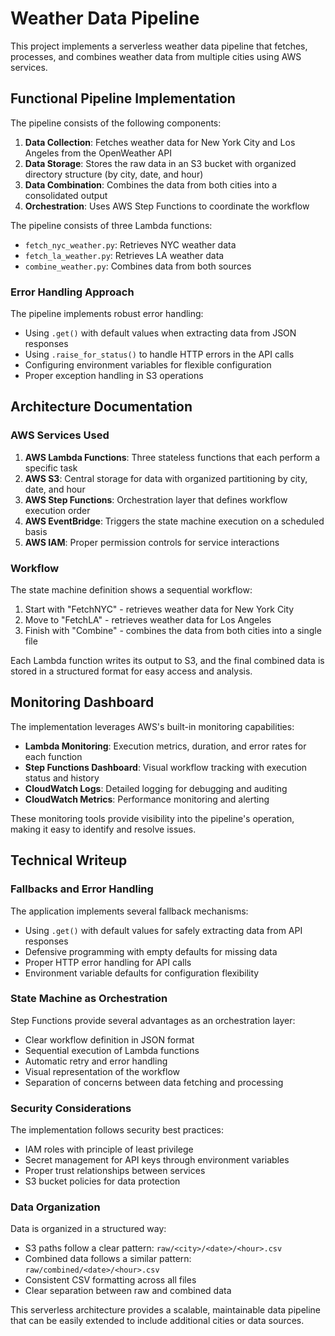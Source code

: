 # Weather Data Pipeline

This project implements a serverless weather data pipeline that fetches, processes, and combines weather data from multiple cities using AWS services.

## Functional Pipeline Implementation

The pipeline consists of the following components:

1. **Data Collection**: Fetches weather data for New York City and Los Angeles from the OpenWeather API
2. **Data Storage**: Stores the raw data in an S3 bucket with organized directory structure (by city, date, and hour)
3. **Data Combination**: Combines the data from both cities into a consolidated output
4. **Orchestration**: Uses AWS Step Functions to coordinate the workflow

The pipeline consists of three Lambda functions:
- `fetch_nyc_weather.py`: Retrieves NYC weather data
- `fetch_la_weather.py`: Retrieves LA weather data 
- `combine_weather.py`: Combines data from both sources

### Error Handling Approach

The pipeline implements robust error handling:
- Using `.get()` with default values when extracting data from JSON responses
- Using `.raise_for_status()` to handle HTTP errors in the API calls
- Configuring environment variables for flexible configuration
- Proper exception handling in S3 operations

## Architecture Documentation

### AWS Services Used

1. **AWS Lambda Functions**: Three stateless functions that each perform a specific task
2. **AWS S3**: Central storage for data with organized partitioning by city, date, and hour
3. **AWS Step Functions**: Orchestration layer that defines workflow execution order
4. **AWS EventBridge**: Triggers the state machine execution on a scheduled basis
5. **AWS IAM**: Proper permission controls for service interactions

### Workflow

The state machine definition shows a sequential workflow:
1. Start with "FetchNYC" - retrieves weather data for New York City
2. Move to "FetchLA" - retrieves weather data for Los Angeles
3. Finish with "Combine" - combines the data from both cities into a single file

Each Lambda function writes its output to S3, and the final combined data is stored in a structured format for easy access and analysis.

## Monitoring Dashboard

The implementation leverages AWS's built-in monitoring capabilities:

- **Lambda Monitoring**: Execution metrics, duration, and error rates for each function
- **Step Functions Dashboard**: Visual workflow tracking with execution status and history
- **CloudWatch Logs**: Detailed logging for debugging and auditing
- **CloudWatch Metrics**: Performance monitoring and alerting

These monitoring tools provide visibility into the pipeline's operation, making it easy to identify and resolve issues.

## Technical Writeup

### Fallbacks and Error Handling

The application implements several fallback mechanisms:
- Using `.get()` with default values for safely extracting data from API responses
- Defensive programming with empty defaults for missing data
- Proper HTTP error handling for API calls
- Environment variable defaults for configuration flexibility

### State Machine as Orchestration

Step Functions provide several advantages as an orchestration layer:
- Clear workflow definition in JSON format
- Sequential execution of Lambda functions
- Automatic retry and error handling
- Visual representation of the workflow
- Separation of concerns between data fetching and processing

### Security Considerations

The implementation follows security best practices:
- IAM roles with principle of least privilege
- Secret management for API keys through environment variables
- Proper trust relationships between services
- S3 bucket policies for data protection

### Data Organization

Data is organized in a structured way:
- S3 paths follow a clear pattern: `raw/<city>/<date>/<hour>.csv`
- Combined data follows a similar pattern: `raw/combined/<date>/<hour>.csv`
- Consistent CSV formatting across all files
- Clear separation between raw and combined data

This serverless architecture provides a scalable, maintainable data pipeline that can be easily extended to include additional cities or data sources.